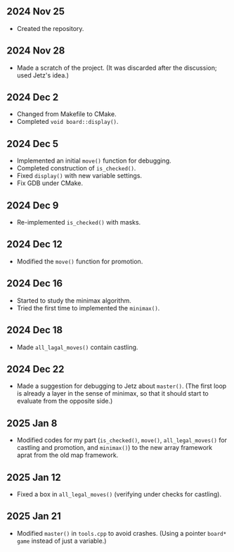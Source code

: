 ## 2024 Nov 25
- Created the repository.

## 2024 Nov 28
- Made a scratch of the project. (It was discarded after the discussion; used Jetz's idea.)

## 2024 Dec 2
- Changed from Makefile to CMake.
- Completed `void board::display()`.

## 2024 Dec 5
- Implemented an initial `move()` function for debugging.
- Completed construction of `is_checked()`.
- Fixed `display()` with new variable settings. 
- Fix GDB under CMake.

## 2024 Dec 9
- Re-implemented `is_checked()` with masks.

## 2024 Dec 12
- Modified the `move()` function for promotion.

## 2024 Dec 16
- Started to study the minimax algorithm.
- Tried the first time to implemented the `minimax()`.

## 2024 Dec 18
- Made `all_lagal_moves()` contain castling.

## 2024 Dec 22
- Made a suggestion for debugging to Jetz about `master()`. (The first loop is already a layer in the sense of minimax, so that it should start to evaluate from the opposite side.)

## 2025 Jan 8
- Modified codes for my part (`is_checked()`, `move()`, `all_legal_moves()` for castling and promotion, and `minimax()`) to the new array framework aprat from the old map framework.

## 2025 Jan 12
- Fixed a box in `all_legal_moves()` (verifying under checks for castling).

## 2025 Jan 21
- Modified `master()` in `tools.cpp` to avoid crashes. (Using a pointer `board* game` instead of just a variable.)